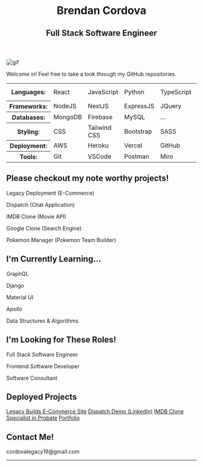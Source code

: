 <body>
  <header>
    <h1>Brendan Cordova</h1>
    <h2>Full Stack Software Engineer</h2>
  </header>
  <main>
    <div>
      <img src="https://media0.giphy.com/media/10AoZDUmPrhguQ/giphy.webp?cid=ecf05e472nbq66zbyg50afzo73ftdh94uog6du9y9r7r1f1m&ep=v1_gifs_search&rid=giphy.webp&ct=g" alt="gif"/>
        <p>Welcome in! Feel free to take a look through my GitHub repositories.</p>
      </div>
    <table>
      <tbody>
        <tr>
          <th>Languages:</th>
          <td>React</td>
          <td>JavaScript</td>
          <td>Python</td>
          <td>TypeScript</td>
          <td>React Native</td>
        </tr>
        <tr>
          <th>Frameworks:</th>
          <td>NodeJS</td>
          <td>NextJS</td>
          <td>ExpressJS</td>
          <td>JQuery</td>
          <td>Flask</td>
        </tr>
        <tr>
          <th>Databases:</th>
          <td>MongoDB</td>
          <td>Firebase</td>
          <td>MySQL</td>
          <td>...</td>
          <td>...</td>
        </tr>
        <tr>
          <th>Styling:</th>
          <td>CSS</td>
          <td>Tailwind CSS</td>
          <td>Bootstrap</td>
          <td>SASS</td>
          <td>SCSS</td>
        </tr>
        <tr>
          <th>Deployment:</th>
          <td>AWS</td>
          <td>Heroku</td>
          <td>Vercel</td>
          <td>GitHub</td>
          <td>...</td>
        </tr>
        <tr>
          <th>Tools:</th>
          <td>Git</td>
          <td>VSCode</td>
          <td>Postman</td>
          <td>Miro</td>
          <td>Terminal</td>
        </tr>
      </tbody>
    </table>
    <div>
      <h2>Please checkout my note worthy projects!</h2>
      <p>Legacy Deployment (E-Commerce)</p>
      <p>Dispatch (Chat Application)</p>
      <p>IMDB Clone (Movie API)</p>
      <p>Google Clone (Search Engine)</p>
      <p>Pokemon Manager (Pokemon Team Builder)</p>
    </div>
    <div>
      <h2>I'm Currently Learning...</h2>
      <p>GraphQL</p>
      <p>Django</p>
      <p>Material UI</p>
      <p>Apollo</p>
      <p>Data Structures & Algorithms</p>
    </div>
    <div>
     <h2>I'm Looking for These Roles!</h2>
      <p>Full Stack Software Engineer</p>
      <p>Frontend Software Developer</p>
      <p>Software Consultant</p>
    </div>
    <div>
     <h2>Deployed Projects</h2>
      <a href="http://www.legacybuildspc.com/">Legacy Builds E-Commerce Site</a>
      <a href="https://www.linkedin.com/posts/brendan-cordova-2874011ba_update-new-sprints-added-to-project-added-ugcPost-7066596851277250560-6vXH/?utm_source=share&utm_medium=member_desktop">Dispatch Demo (LinkedIn)</a>
      <a href="https://imdb-clone-cordovalegacy.vercel.app/">IMDB Clone</a>
      <a href="https://glacial-dawn-05023.herokuapp.com/">Specialist in Probate</a>
      <a href="https://agile-chamber-82558.herokuapp.com/">Portfolio</a>
    </div>
    <div>
      <h2>Contact Me!</h2>
      <p>cordovalegacy19@gmail.com</p>
    </div>
    
  </main>
  <hr>
</body>
<!--
**cordovalegacy/cordovalegacy** is a ✨ _special_ ✨ repository because its `README.md` (this file) appears on your GitHub profile.

Here are some ideas to get you started:

- 🔭 I’m currently working on ...
- 🌱 I’m currently learning ...
- 👯 I’m looking to collaborate on ...
- 🤔 I’m looking for help with ...
- 💬 Ask me about ...
- 📫 How to reach me: ...
- 😄 Pronouns: ...
- ⚡ Fun fact: ...
-->
